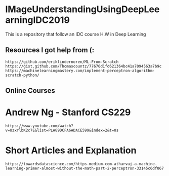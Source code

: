 # IMageUnderstandingUsingDeepLeearningIDC2019
This is a repository that follow an IDC course H.W in Deep Learning


## Resources I got help from (:
`https://github.com/eriklindernoren/ML-From-Scratch`
`https://gist.github.com/Thomascountz/77670d1fd621364bc41a7094563a7b9c`
`https://machinelearningmastery.com/implement-perceptron-algorithm-scratch-python/`

## Online Courses

# Andrew Ng - Stanford CS229
`https://www.youtube.com/watch?v=UzxYlbK2c7E&list=PLA89DCFA6ADACE599&index=2&t=0s`

# Short Articles and Explanation
`https://towardsdatascience.com/https-medium-com-atharvaj-a-machine-learning-primer-almost-without-the-math-part-2-perceptron-33145c6df067`